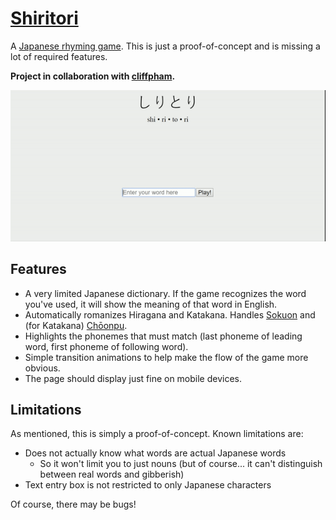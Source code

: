 [Shiritori](https://chuynh18.github.io/shiritori/)
=========

A [Japanese rhyming game](https://en.wikipedia.org/wiki/Shiritori).  This is just a proof-of-concept and is missing a lot of required features.

**Project in collaboration with [cliffpham](https://github.com/cliffpham).**

![gameplay snippet](assets/img/example.gif)

Features
--------
* A very limited Japanese dictionary.  If the game recognizes the word you've used, it will show the meaning of that word in English.
* Automatically romanizes Hiragana and Katakana.  Handles [Sokuon](https://en.wikipedia.org/wiki/Sokuon) and (for Katakana) [Chōonpu](https://en.wikipedia.org/wiki/Ch%C5%8Donpu).
* Highlights the phonemes that must match (last phoneme of leading word, first phoneme of following word).
* Simple transition animations to help make the flow of the game more obvious.
* The page should display just fine on mobile devices.

Limitations
-----------

As mentioned, this is simply a proof-of-concept.  Known limitations are:
* Does not actually know what words are actual Japanese words
    * So it won't limit you to just nouns (but of course...  it can't distinguish between real words and gibberish)
* Text entry box is not restricted to only Japanese characters
  
Of course, there may be bugs!